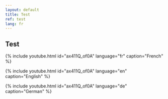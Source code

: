 ```yaml
---
layout: default
title: Test
ref: test
lang: fr
---
```


## Test

{% include youtube.html
    id="ax411Q_of0A"
    language="fr"
    caption="French" %}

{% include youtube.html
    id="ax411Q_of0A"
    language="en"
    caption="English" %}

{% include youtube.html
    id="ax411Q_of0A"
    language="de"
    caption="German" %}


